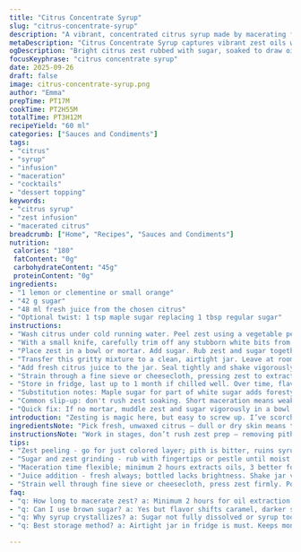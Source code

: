 ```yaml
---
title: "Citrus Concentrate Syrup"
slug: "citrus-concentrate-syrup"
description: "A vibrant, concentrated citrus syrup made by macerating fresh citrus zest with sugar then infusing it with fresh citrus juice. Adaptable with lemon, clementine, or small orange. Zesting carefully avoids bitter pith. Maceration draws out essential oils and bright aromas, developing deep flavours over several hours. Strained and refrigerated, it holds up to a month. Can sweeten drinks, drizzle on desserts, or mix into cocktails. Substituting maple sugar adds earthiness; lime juice injects tangy edge. No em dashes, just smooth commas and semicolons keep recipe tight."
metaDescription: "Citrus Concentrate Syrup captures vibrant zest oils with sugar, infusing fresh citrus juice. Macerate hours, strain, refrigerate; use for drinks, desserts, cocktails."
ogDescription: "Bright citrus zest rubbed with sugar, soaked to draw oils. Add juice, strain thick syrup. Store chilled. Maple sugar or lime swaps shift flavor boldness."
focusKeyphrase: "citrus concentrate syrup"
date: 2025-09-26
draft: false
image: citrus-concentrate-syrup.png
author: "Emma"
prepTime: PT17M
cookTime: PT2H55M
totalTime: PT3H12M
recipeYield: "60 ml"
categories: ["Sauces and Condiments"]
tags:
- "citrus"
- "syrup"
- "infusion"
- "maceration"
- "cocktails"
- "dessert topping"
keywords:
- "citrus syrup"
- "zest infusion"
- "macerated citrus"
breadcrumb: ["Home", "Recipes", "Sauces and Condiments"]
nutrition: 
 calories: "180"
 fatContent: "0g"
 carbohydrateContent: "45g"
 proteinContent: "0g"
ingredients:
- "1 lemon or clementine or small orange"
- "42 g sugar"
- "48 ml fresh juice from the chosen citrus"
- "Optional twist: 1 tsp maple sugar replacing 1 tbsp regular sugar"
instructions:
- "Wash citrus under cold running water. Peel zest using a vegetable peeler; only the colored part, avoid thick white pith - bitter, trash it if needed."
- "With a small knife, carefully trim off any stubborn white bits from the zest for cleaner flavour; rough edges can muddy the syrup."
- "Place zest in a bowl or mortar. Add sugar. Rub zest and sugar together with fingertips or a pestle until sugar is fragrant and moist, slightly sticky. The smell should hit you sharp – oils releasing, intense citrus punch."
- "Transfer this gritty mixture to a clean, airtight jar. Leave at room temperature for around 2-3 hours minimum – sometimes I push to 24 but you can smell when it's ready. The sugar must partially dissolve and capture the zest oils."
- "Add fresh citrus juice to the jar. Seal tightly and shake vigorously until sugar dissolves fully. It might take a good minute or two. You want smoothness, no grainy bits."
- "Strain through a fine sieve or cheesecloth, pressing zest to extract all syrupy goodness. Discard pomace. The liquid should be translucent and syrup-thick, glossy, vibrant."
- "Store in fridge, last up to 1 month if chilled well. Over time, flavours deepen but no more sugary crystals should appear."
- "Substitution notes: Maple sugar for part of white sugar adds foresty depth, but syrup darkens. Lime juice swaps clean citrus flavor with zesty brightness; if too sour, add an extra pinch sugar."
- "Common slip-up: don't rush zest soaking. Short maceration means weak syrup and loss of oils. Also, removing pith is painful but crucial - bitterness ruins the balance."
- "Quick fix: If no mortar, muddle zest and sugar vigorously in a bowl or even with a wooden spoon; less efficient but works fine in pinch."
introduction: "Zesting is magic here, but easy to screw up. I’ve scorched bright notes trying to rush the soak; patience builds layers, deep oils from zest breaking down into sugar. Sacrificing the bitter pith makes all the difference — after a few attempts I insist on taking the time. The juice brightens, but don’t dump it in too soon. Wait for the mixture to thicken, sugar granules melting, aromas bursting. The syrup glistens golden, thick enough to coat your spoon, playful tang on the tongue, not too cloying. Experimenting with maple sugar introduced earthiness; it changes the vibe, shifts the sweetness toward rustic. I sometimes swap in lime juice for bite. Refrigeration preserves the bouquet; forget it, it fades fast. You’ll notice early bubbles and a grainy feel if you skimp on maceration. Patience pays, flavor sings."
ingredientsNote: "Pick fresh, unwaxed citrus — dull or dry skin means tired oils. Zesting tools matter; sharp peeler or microplane preferred. Avoid slow knives that tear zest, losing volatile aromas. Sugar anchors oils; white is classic, but substituting with light brown sugar adds caramel notes. Maple sugar is a wild-card, bringing a woody twist and delicate molasses hint — only do half sugar swap. Juice should be freshly squeezed; bottled lacks the brightness. Keep zest and juice from the same citrus for harmony, unless you want funky blends. Store made syrup airtight, refrigeration mandatory — otherwise it can ferment or turn grainy. Can scale recipe easily, but keep maceration times consistent. Over-macerating to 24 hours is an option but watch for bitterness extraction from zest membranes."
instructionsNote: "Work in stages, don’t rush zest prep — removing pith is tedious but non-negotiable to avoid bitterness. Grinding zest with sugar opens pores, releasing essential oils; use fingers if no mortar, but pestle better for intense pressing. Maceration time flexible but minimum 2 hours to extract, 3 or more better to build depth. Shake vigorously after juice addition to fully dissolve sugar, prevents gritty texture. Straining frees syrup from rough plant bits — use fine sieve or cheesecloth. Watch syrup texture: too thin means insufficient sugar dissolution; too thick and syrup may crystallize when cold. I keep small jars for fresher batches, stirring before use if sugar has settled. If syrup granulates, warm gently in a double boiler to re-liquefy without heat damage."
tips:
- "Zest peeling - go for just colored layer; pith is bitter, ruins syrup. Use sharp peeler or microplane only. Thick or torn zest loses oils and adds harsh notes. If stubborn white bits cling use small knife to trim clean. Patience here sets base."
- "Sugar and zest grinding - rub with fingertips or pestle until moist and fragrant. You want rough, gritty texture not powder. Oils release with pressure feel sticky, smell sharp citrus punch right away. Don’t rush or skip; intensity depends on thorough rub."
- "Maceration time flexible; minimum 2 hours extracts oils, 3 better for depth. 24 works but risk bitterness creeping from membranes. Room temp best. Watch closely; early bubbles or graininess means too short or long soaking. Smell and texture guide you."
- "Juice addition - fresh always; bottled lacks brightness. Shake jar vigorously after adding juice until sugar fully dissolved. Takes 1-2 minutes. No grainy sugar bits allowed. Thickness depends on sugar dissolution; too thin means weak flavor, too thick risks crystals."
- "Strain well through fine sieve or cheesecloth, press zest firmly. Pomace is bitter, discard fully. Syrup should look translucent, glossy, syrup-thick. If sediment or cloudiness, re-strain. Store in airtight containers, fridge mandatory to prevent fermentation or crystal formation."
faq:
- "q: How long to macerate zest? a: Minimum 2 hours for oil extraction. Longer 3-24 hours build flavor. Beware bitterness if over 24. Watch smell and slight bubbling. Adjust times for citrus type."
- "q: Can I use brown sugar? a: Yes but flavor shifts caramel, darker syrup. Maple sugar adds woody hints but halves sugar swap only. White sugar classic base. Each choice changes aroma and color."
- "q: Why syrup crystallizes? a: Sugar not fully dissolved or syrup too thick cold. Shake vigorously when adding juice. Warm gently to fix, no direct heat. Store cold, airtight slows crystals. Faster use recommended."
- "q: Best storage method? a: Airtight jar in fridge is must. Keeps month approx. Room temp ferments, grainy forms. Freeze not great - texture changes. Small jars better, stir if sugar settles."

---
```

